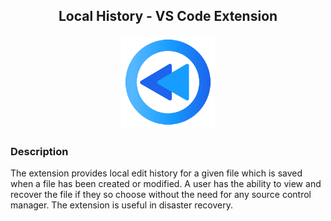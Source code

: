 <div align='center'>

## Local History - VS Code Extension

<img src="./assets/img/local-history-logo.png" alt="local history" width="150px" />

</div>

### Description

The extension provides local edit history for a given file which is saved when a file has been created or modified. A user has the ability to view and recover the file if they so choose without the need for any source control manager. The extension is useful in disaster recovery.
